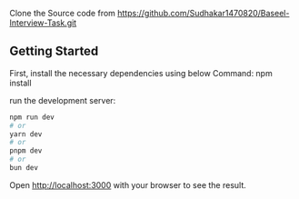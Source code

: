 Clone the Source code from https://github.com/Sudhakar1470820/Baseel-Interview-Task.git

## Getting Started

First, install the necessary dependencies using below Command:
npm install

run the development server:

```bash
npm run dev
# or
yarn dev
# or
pnpm dev
# or
bun dev
```

Open [http://localhost:3000](http://localhost:3000) with your browser to see the result.
